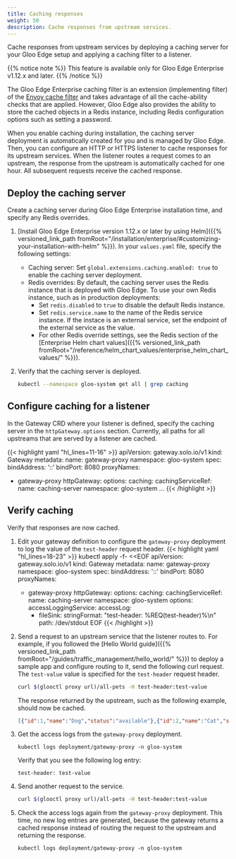 ```yaml
---
title: Caching responses
weight: 50
description: Cache responses from upstream services.
---
```


Cache responses from upstream services by deploying a caching server for your Gloo Edge setup and applying a caching filter to a listener.

{{% notice note %}}
This feature is available only for Gloo Edge Enterprise v1.12.x and later.
{{% /notice %}}

The Gloo Edge Enterprise caching filter is an extension (implementing filter) of the [Envoy cache filter](https://www.envoyproxy.io/docs/envoy/latest/start/sandboxes/cache) and takes advantage of all the cache-ability checks that are applied. However, Gloo Edge also provides the ability to store the cached objects in a Redis instance, including Redis configuration options such as setting a password.

When you enable caching during installation, the caching server deployment is automatically created for you and is managed by Gloo Edge. Then, you can configure an HTTP or HTTPS listener to cache responses for its upstream services. When the listener routes a request comes to an upstream, the response from the upstream is automatically cached for one hour. All subsequent requests receive the cached response.

## Deploy the caching server

Create a caching server during Gloo Edge Enterprise installation time, and specify any Redis overrides. 

1. [Install Gloo Edge Enterprise version 1.12.x or later by using Helm]({{% versioned_link_path fromRoot="/installation/enterprise/#customizing-your-installation-with-helm" %}}). In your `values.yaml` file, specify the following settings:
   * Caching server: Set `global.extensions.caching.enabled: true` to enable the caching server deployment.
   * Redis overrides: By default, the caching server uses the Redis instance that is deployed with Gloo Edge. To use your own Redis instance, such as in production deployments:
     * Set `redis.disabled` to `true` to disable the default Redis instance.
     * Set `redis.service.name` to the name of the Redis service instance. If the instace is an external service, set the endpoint of the external service as the value.
     * For other Redis override settings, see the Redis section of the [Enterprise Helm chart values]({{% versioned_link_path fromRoot="/reference/helm_chart_values/enterprise_helm_chart_values/" %}}).

2. Verify that the caching server is deployed.
   ```sh
   kubectl --namespace gloo-system get all | grep caching
   ```

<!-- future work
## Configure settings for the caching server

should be able to configure general settings for the server in the future, like the default caching time

https://docs.solo.io/gloo-edge/master/reference/api/github.com/solo-io/gloo/projects/gloo/api/v1/enterprise/options/caching/caching.proto.sk/#settings
-->

## Configure caching for a listener

In the Gateway CRD where your listener is defined, specify the caching server in the `httpGateway.options` section. Currently, all paths for all upstreams that are served by a listener are cached.

{{< highlight yaml "hl_lines=11-16" >}}
apiVersion: gateway.solo.io/v1
kind: Gateway
metadata:
  name: gateway-proxy
  namespace: gloo-system
spec:
  bindAddress: ‘::’
  bindPort: 8080
  proxyNames:
  - gateway-proxy
  httpGateway:
    options:
      caching:
        cachingServiceRef:
          name: caching-server
          namespace: gloo-system
    ...
{{< /highlight >}}

<!-- future work: define matchers to specify which paths should be cached -->

## Verify caching

Verify that responses are now cached.

1. Edit your gateway definition to configure the `gateway-proxy` deployment to log the value of the `test-header` request header.
   {{< highlight yaml "hl_lines=18-23" >}}
   kubectl apply -f- <<EOF
   apiVersion: gateway.solo.io/v1
   kind: Gateway
   metadata:
     name: gateway-proxy
     namespace: gloo-system
   spec:
     bindAddress: '::'
     bindPort: 8080
     proxyNames:
     - gateway-proxy
     httpGateway:
       options:
         caching:
           cachingServiceRef:
             name: caching-server
             namespace: gloo-system
     options:
       accessLoggingService:
         accessLog:
         - fileSink:
             stringFormat: "test-header: %REQ(test-header)%\n"
             path: /dev/stdout
   EOF
   {{< /highlight >}}

2. Send a request to an upstream service that the listener routes to. For example, if you followed the [Hello World guide]({{% versioned_link_path fromRoot="/guides/traffic_management/hello_world/" %}}) to deploy a sample app and configure routing to it, send the following curl request. The `test-value` value is specified for the `test-header` request header.
   ```sh
   curl $(glooctl proxy url)/all-pets -H test-header:test-value
   ```
   The response returned by the upstream, such as the following example, should now be cached.
   ```json
   [{"id":1,"name":"Dog","status":"available"},{"id":2,"name":"Cat","status":"pending"}]
   ```

3. Get the access logs from the `gateway-proxy` deployment.
   ```shell
   kubectl logs deployment/gateway-proxy -n gloo-system
   ```
   Verify that you see the following log entry:
   ```
   test-header: test-value
   ```

4. Send another request to the service.
   ```sh
   curl $(glooctl proxy url)/all-pets -H test-header:test-value
   ```

5. Check the access logs again from the `gateway-proxy` deployment. This time, no new log entries are generated, because the gateway returns a cached response instead of routing the request to the upstream and returning the response.
   ```shell
   kubectl logs deployment/gateway-proxy -n gloo-system
   ```